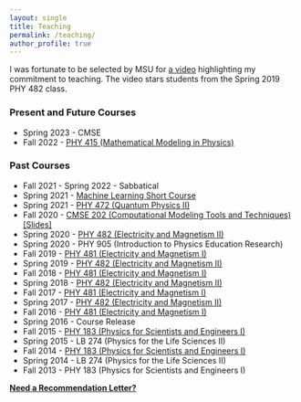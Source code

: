 ```yaml
---
layout: single
title: Teaching
permalink: /teaching/
author_profile: true
---
```


I was fortunate to be selected by MSU for [a video](https://www.youtube.com/watch?v=xkZooG2Nk8Q) highlighting my commitment to teaching. The video stars students from the Spring 2019 PHY 482 class.

### Present and Future Courses
-   Spring 2023 - CMSE
-   Fall 2022 - [PHY 415 (Mathematical Modeling in Physics)](../phy415msu)

### Past Courses
-   Fall 2021 - Spring 2022 - Sabbatical
-   Spring 2021 - [Machine Learning Short Course](../MSU_REU_ML_course)
-   Spring 2021 - [PHY 472 (Quantum Physics II)](../phy472msu_s2021)
-   Fall 2020 - [CMSE 202 (Computational Modeling Tools and Techniques)](https://www.egr.msu.edu/classes/cmse202/) [[Slides]](http://dannycaballero.info/cmse202-F20-slides/)
-   Spring 2020 - [PHY 482 (Electricity and Magnetism II)](../phy482msu_s2020)
-   Spring 2020 - PHY 905 (Introduction to Physics Education Research)
-   Fall 2019 - [PHY 481 (Electricity and Magnetism I)](../phy481msu_f2019)
-   Spring 2019 - [PHY 482 (Electricity and Magnetism II)](../phy482msu_s2019)
-   Fall 2018 - [PHY 481 (Electricity and Magnetism I)](../phy481msu_f2018)
-   Spring 2018 - [PHY 482 (Electricity and Magnetism II)](../phy482msu_s2018)
-   Fall 2017 - [PHY 481 (Electricity and Magnetism I)](../phy481msu_f2017)
-   Spring 2017 - [PHY 482 (Electricity and Magnetism II)](../phy482msu/)
-   Fall 2016 - [PHY 481 (Electricity and
    Magnetism I)](../phy481msu/)
-   Spring 2016 - Course Release
-   Fall 2015 - [PHY 183 (Physics for Scientists and
    Engineers I)](https://www.msuperl.org/wikis/pcubed/doku.php)
-   Spring 2015 - LB 274 (Physics for the Life Sciences II)
-   Fall 2014 - [PHY 183 (Physics for Scientists and
    Engineers I)](https://www.msuperl.org/wikis/pcubed/doku.php)
-   Spring 2014 - LB 274 (Physics for the Life Sciences II)
-   Fall 2013 - PHY 183 (Physics for Scientists and Engineers I)

[**Need a Recommendation Letter?**](/recletter/)
